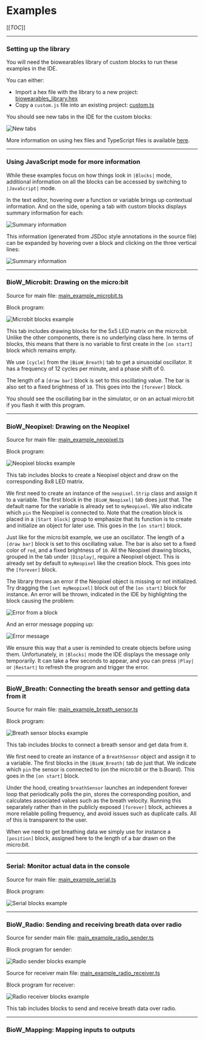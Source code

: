 # Examples

[[_TOC_]]

----

### Setting up the library

You will need the biowearables library of custom blocks to run these examples in the IDE.

You can either:

- Import a hex file with the library to a new project: [biowearables_library.hex](../hex/biowearables_library.hex)
- Copy a `custom.js` file into an existing project: [custom.ts](../typescript/custom.ts)

You should see new tabs in the IDE for the custom blocks:

![New tabs](../images/IDE_new_tabs.png)

More information on using hex files and TypeScript files is available [here](../README.md/#storing-and-retrieving-projects).

----

### Using JavaScript mode for more information

While these examples focus on how things look in `|Blocks|` mode, additional information on all the blocks can be accessed by switching to `|JavaScript|` mode.

In the text editor, hovering over a function or variable brings up contextual information. And on the side, opening a tab with custom blocks displays summary information for each:

![Summary information](../images/IDE_js_docs_1.png)

This information (generated from JSDoc style annotations in the source file) can be expanded by hovering over a block and clicking on the three vertical lines:

![Summary information](../images/IDE_js_docs_2.png)

----

### BioW_Microbit: Drawing on the micro:bit

Source for main file: [main_example_microbit.ts](../typescript/main_example_microbit.ts)

Block program:

![Microbit blocks example](../images/blocks_example_microbit.png)

This tab includes drawing blocks for the 5x5 LED matrix on the micro:bit. Unlike the other components, there is no underlying class here. In terms of blocks, this means that there is no variable to first create in the `[on start]` block which remains empty.

We use `[cycle]` from the `|BioW_Breath|` tab to get a sinusoidal oscillator. It has a frequency of 12 cycles per minute, and a phase shift of 0.

The length of a `[draw bar]` block is set to this oscillating value. The bar is also set to a fixed brightness of `10`. This goes into the `[forever]` block.

You should see the oscillating bar in the simulator, or on an actual micro:bit if you flash it with this program.

----

### BioW_Neopixel: Drawing on the Neopixel

Source for main file: [main_example_neopixel.ts](../typescript/main_example_neopixel.ts)

Block program:

![Neopixel blocks example](../images/blocks_example_neopixel.png)

This tab includes blocks to create a Neopixel object and draw on the corresponding 8x8 LED matrix.

We first need to create an instance of the `neopixel.Strip` class and assign it to a variable. The first block in the `|BioW_Neopixel|` tab does just that. The default name for the variable is already set to `myNeopixel`. We also indicate which `pin` the Neopixel is connected to. Note that the creation block is placed in a `|Start block|` group to emphasize that its function is to create and initialize an object for later use. This goes in the `[on start]` block.

Just like for the micro:bit example, we use an oscillator. The length of a `[draw bar]` block is set to this oscillating value. The bar is also set to a fixed color of `red`, and a fixed brightness of `10`. All the Neopixel drawing blocks, grouped in the tab under `|Display|`, require a Neopixel object. This is already set by default to `myNeopixel` like the creation block. This goes into the `[forever]` block.

The library throws an error if the Neopixel object is missing or not initialized. Try dragging the `[set myNeopixel]` block out of the `[on start]` block for instance. An error will be thrown, indicated in the IDE by highlighting the block causing the problem:

![Error from a block](../images/IDE_errors_1.png)

And an error message popping up:

![Error message](../images/IDE_errors_2.png)

We ensure this way that a user is reminded to create objects before using them. Unfortunately, in `|Blocks|` mode the IDE displays the message only temporarily. It can take a few seconds to appear, and you can press `|Play|` or `|Restart|` to refresh the program and trigger the error.

----

### BioW_Breath: Connecting the breath sensor and getting data from it

Source for main file: [main_example_breath_sensor.ts](../typescript/main_example_breath_sensor.ts)

Block program:

![Breath sensor blocks example](../images/blocks_example_breath_sensor.png)

This tab includes blocks to connect a breath sensor and get data from it.

We first need to create an instance of a `BreathSensor` object and assign it to a variable. The first blocks in the `|BioW_Breath|` tab do just that. We indicate which `pin` the sensor is connected to (on the micro:bit or the b.Board). This goes in the `[on start]` block.

Under the hood, creating `breathSensor` launches an independent forever loop that periodically polls the pin, stores the corresponding position, and calculates associated values such as the breath velocity. Running this separately rather than in the publicly exposed `[forever]` block, achieves a more reliable polling frequency, and avoid issues such as duplicate calls. All of this is transparent to the user.

When we need to get breathing data we simply use for instance a `[position]` block, assigned here to the length of a bar drawn on the micro:bit.

----

### Serial: Monitor actual data in the console

Source for main file: [main_example_serial.ts](../typescript/main_example_serial.ts)

Block program:

![Serial blocks example](../images/blocks_example_serial.png)

----

### BioW_Radio: Sending and receiving breath data over radio

Source for sender main file: [main_example_radio_sender.ts](../typescript/main_example_radio_sender.ts)

Block program for sender:

![Radio sender blocks example](../images/blocks_example_radio_sender.png)

Source for receiver main file: [main_example_radio_receiver.ts](../typescript/main_example_radio_receiver.ts)

Block program for receiver:

![Radio receiver blocks example](../images/blocks_example_radio_receiver.png)

This tab includes blocks to send and receive breath data over radio.

----

### BioW_Mapping: Mapping inputs to outputs

